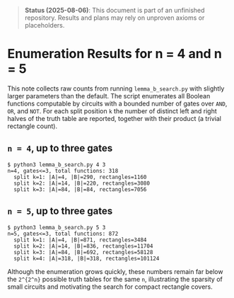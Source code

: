 > **Status (2025-08-06)**: This document is part of an unfinished repository. Results and plans may rely on unproven axioms or placeholders.
>
# Enumeration Results for n = 4 and n = 5

This note collects raw counts from running `lemma_b_search.py` with slightly larger
parameters than the default.  The script enumerates all Boolean functions
computable by circuits with a bounded number of gates over `AND`, `OR`, and `NOT`.
For each split position `k` the number of distinct left and right halves of the
truth table are reported, together with their product (a trivial rectangle count).

## `n = 4`, up to three gates

```
$ python3 lemma_b_search.py 4 3
n=4, gates<=3, total functions: 318
  split k=1: |A|=4, |B|=290, rectangles=1160
  split k=2: |A|=14, |B|=220, rectangles=3080
  split k=3: |A|=84, |B|=84, rectangles=7056
```

## `n = 5`, up to three gates

```
$ python3 lemma_b_search.py 5 3
n=5, gates<=3, total functions: 872
  split k=1: |A|=4, |B|=871, rectangles=3484
  split k=2: |A|=14, |B|=836, rectangles=11704
  split k=3: |A|=84, |B|=692, rectangles=58128
  split k=4: |A|=318, |B|=318, rectangles=101124
```

Although the enumeration grows quickly, these numbers remain far below the
`2^{2^n}` possible truth tables for the same `n`, illustrating the sparsity of
small circuits and motivating the search for compact rectangle covers.

